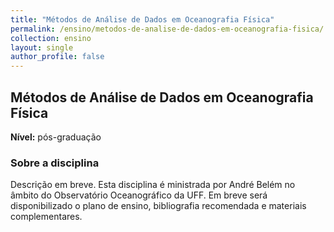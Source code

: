 ```yaml
---
title: "Métodos de Análise de Dados em Oceanografia Física"
permalink: /ensino/metodos-de-analise-de-dados-em-oceanografia-fisica/
collection: ensino
layout: single
author_profile: false
---
```


## Métodos de Análise de Dados em Oceanografia Física

**Nível:** pós-graduação  


### Sobre a disciplina

Descrição em breve. Esta disciplina é ministrada por André Belém no âmbito do Observatório Oceanográfico da UFF. Em breve será disponibilizado o plano de ensino, bibliografia recomendada e materiais complementares.
